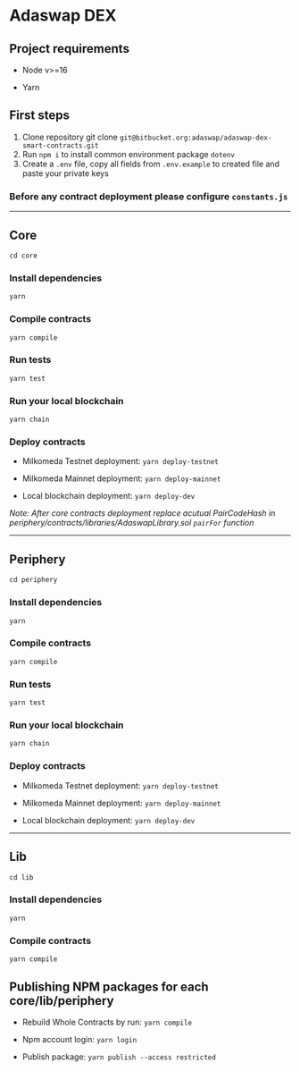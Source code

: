 # Adaswap DEX
## Project requirements

- Node v>=16

- Yarn

## First steps

1. Clone repository git clone `git@bitbucket.org:adaswap/adaswap-dex-smart-contracts.git`
2. Run `npm i` to install common environment package `dotenv`
3. Create a `.env` file, copy all fields from `.env.example` to created file and paste your private keys

### Before any contract deployment please configure `constants.js`

---

## Core 

`cd core`

### Install dependencies

`yarn`

### Compile contracts

`yarn compile`

### Run tests 

`yarn test`

### Run your local blockchain 

`yarn chain`

### Deploy contracts

- Milkomeda Testnet deployment: `yarn deploy-testnet`

- Milkomeda Mainnet deployment: `yarn deploy-mainnet`

- Local blockchain deployment: `yarn deploy-dev`

*Note: After core contracts deployment replace acutual PairCodeHash in periphery/contracts/libraries/AdaswapLibrary.sol `pairFor` function*

---

## Periphery

`cd periphery`

### Install dependencies

`yarn`

### Compile contracts

`yarn compile`

### Run tests 

`yarn test`

### Run your local blockchain 

`yarn chain`

### Deploy contracts

- Milkomeda Testnet deployment: `yarn deploy-testnet`

- Milkomeda Mainnet deployment: `yarn deploy-mainnet`

- Local blockchain deployment: `yarn deploy-dev`

---

## Lib

`cd lib`

### Install dependencies

`yarn`

### Compile contracts

`yarn compile`


## Publishing NPM packages for each core/lib/periphery

- Rebuild Whole Contracts by run: `yarn compile`

- Npm account login: `yarn login`

- Publish package: `yarn publish --access restricted`